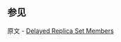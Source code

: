 ## 参见

原文 - [Delayed Replica Set Members]( https://docs.mongodb.com/manual/core/replica-set-delayed-member/ )

